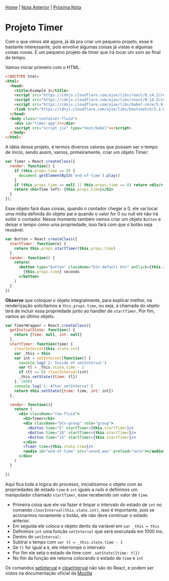 [Home](../README.md) | [Nota Anterior](note_3_6.md) | [Próxima Nota]()

# Projeto Timer

Com o que vimos até agora, já dá pra criar um pequeno projeto, esse é bastante
interessante, pois envolve algumas coisas já vistas e algumas coisas novas. É
um pequeno projeto de timer que irá tocar um som ao final do tempo.

Vamos iniciar primeiro com o HTML.

```html
<!DOCTYPE html>
<html>
  <head>
    <title>Example 3</title>
    <script src="https://cdnjs.cloudflare.com/ajax/libs/react/0.14.2/react.js"></script>
    <script src="https://cdnjs.cloudflare.com/ajax/libs/react/0.14.2/react-dom.js"></script>
    <script src="https://cdnjs.cloudflare.com/ajax/libs/babel-core/5.8.34/browser.js"></script>
    <link href="https://cdnjs.cloudflare.com/ajax/libs/bootswatch/3.3.6/flatly/bootstrap.min.css" rel="stylesheet" />
  </head>
  <body class="container-fluid">
    <div id="timer-app"/></div>
    <script src="script.jsx" type="text/babel"></script>
  </body>
</html>
```

A idéia desse projeto, é termos diversos valores que possam ser o tempo de
ínicio, sendo assim, vamos, primeiramente, criar um objeto Timer:

```jsx
var Timer = React.createClass({
  render: function() {
    if (this.props.time == 0) {
      document.getElementById('end-of-time').play()
    }
    if (this.props.time == null || this.props.time == 0) return <div/>
    return <h1>Time left: {this.props.time}</h1>
  }
});
```

Esse objeto fará duas coisas, quando o contador chegar a 0, ele vai tocar uma
mídia definida do objeto pai e quando o valor for 0 ou null ele não irá exibir
o contador. Nesse momento também vamos criar um objeto `Button` e deixar o tempo
como uma propriedade, isso fará com que o botão seja reusável.

```jsx
var Button = React.createClass({
  startTimer: function(e) {
    return this.props.startTimer(this.props.time)
  },
  render: function() {
    return(
      <button type="button" className="btn-default btn" onClick={this.startTimer}>
        {this.props.time} seconds
      </button>
    )
  }
})
```

**Observe** que coloquei o objeto integralmente, para explicar melhor, na
renderização solicitamos a `this.props.time`, ou seja, a chamada do objeto terá
de incluir essa propriedade junto ao handler de `startTimer`. Por fim, vamos ao
último objeto.

```jsx
var TimerWrapper = React.createClass({
  getInitialState: function() {
    return {time: null, int: null}
  },
  startTimer: function(time) {
    clearInterval(this.state.int)
    var _this = this
    var int = setInterval(function() {
      console.log('2: Inside of setInterval')
      var tl = _this.state.time - 1
      if (tl == 0) clearInterval(int)
      _this.setState({time: tl})
    }, 1000)
    console.log('1: After setInterval')
    return this.setState({time: time, int: int})
  },

  render: function(){
    return (
      <div className="row-fluid">
        <h2>Timer</h2>
        <div className="btn-group" role="group">
          <Button time="5" startTimer={this.startTimer}/>
          <Button time="10" startTimer={this.startTimer}/>
          <Button time="15" startTimer={this.startTimer}/>
        </div>
        <Timer time={this.state.time}/>
        <audio id="end-of-time" src="sound.wav" preload="auto"></audio>
      </div>
    )
  }

})
```

Aqui fica toda a lógica do processo, inicializamos o objeto com as propriedades
de estado `time` e `int` iguais a nulo e definimos um manipulador chamado
`startTimer`, esse recebendo um valor de `time`.

-   Primeira coisa que ele vai fazer é limpar o intervalo do estado de `int` no
comando `clearInterval(this.state.int)`, isso é importante, pois se acionarmos
novamente o botão, ele não deve continuar o estado anterior.
-   Em seguida ele coloca o objeto dento da variável em `var _this = this`
-   Definimos `int` uma função `setInterval` que será executada em 1000 ms.
-   Dentro do `setInterval`:
  -  Subtraí o tempo com `var tl = _this.state.time - 1`
  -  Se `tl` for igual a `0`, ele interrompe o intervalo
  -  Por fim ele seta o estado de time com `.setState({time: tl})`
- No fim da função ele retorna colocando o estado de `time` e `int`

Os comandos [setInterval][0] e [clearInterval][1] não são do React, e podem
ser vistos na documentação oficial da [Mozilla][3]

[0]:https://developer.mozilla.org/en-US/docs/Web/API/WindowTimers/setInterval
[1]:https://developer.mozilla.org/en-US/docs/Web/API/WindowTimers/clearInterval
[3]:https://developer.mozilla.org/en-US/docs/Web/Reference/API
